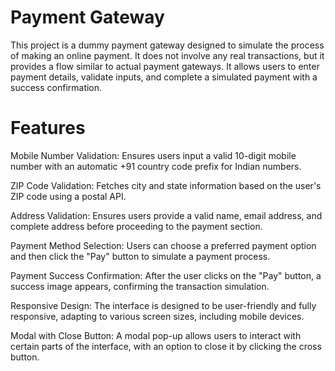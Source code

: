 # Payment Gateway
This project is a dummy payment gateway designed to simulate the process of making an online payment. It does not involve any real transactions, but it provides a flow similar to actual payment gateways. It allows users to enter payment details, validate inputs, and complete a simulated payment with a success confirmation.

# Features

Mobile Number Validation:
Ensures users input a valid 10-digit mobile number with an automatic +91 country code prefix for Indian numbers.

ZIP Code Validation:
Fetches city and state information based on the user's ZIP code using a postal API.

Address Validation:
Ensures users provide a valid name, email address, and complete address before proceeding to the payment section.

Payment Method Selection:
Users can choose a preferred payment option and then click the "Pay" button to simulate a payment process.

Payment Success Confirmation:
After the user clicks on the "Pay" button, a success image appears, confirming the transaction simulation.

Responsive Design:
The interface is designed to be user-friendly and fully responsive, adapting to various screen sizes, including mobile devices.

Modal with Close Button:
A modal pop-up allows users to interact with certain parts of the interface, with an option to close it by clicking the cross button.
